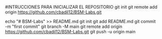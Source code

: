 #INTRUCCIONES PARA INICIALIZAR EL REPOSITORIO
git init
git remote add origin https://github.com/cbadil12/BSM-Labs.git

echo "# BSM-Labs" >> README.md
git init
git add README.md
git commit -m "first commit"
git branch -M main
git remote add origin https://github.com/cbadil12/BSM-Labs.git
git push -u origin main